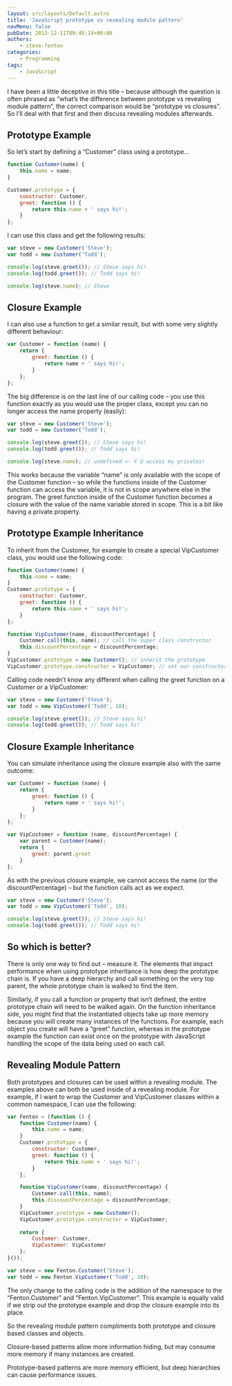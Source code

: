 ```yaml
---
layout: src/layouts/Default.astro
title: 'JavaScript prototype vs revealing module pattern'
navMenu: false
pubDate: 2013-12-11T09:40:14+00:00
authors:
    - steve-fenton
categories:
    - Programming
tags:
    - JavaScript
---
```


I have been a little deceptive in this title – because although the question is often phrased as “what’s the difference between prototype vs revealing module pattern”, the correct comparison would be “prototype vs closures”. So I’ll deal with that first and then discuss revealing modules afterwards.

## Prototype Example

So let’s start by defining a “Customer” class using a prototype…

```javascript
function Customer(name) {
    this.name = name;
}

Customer.prototype = {
    constructor: Customer,
    greet: function () {
        return this.name + ' says hi!';
    }
};
```

I can use this class and get the following results:

```javascript
var steve = new Customer('Steve');
var todd = new Customer('Todd');

console.log(steve.greet()); // Steve says hi!
console.log(todd.greet()); // Todd says hi!

console.log(steve.name); // Steve
```

## Closure Example

I can also use a function to get a similar result, but with some very slightly different behaviour:

```javascript
var Customer = function (name) {
    return {
        greet: function () {
            return name + ' says hi!';
        }
    };
};
```

The big difference is on the last line of our calling code – you use this function exactly as you would use the proper class, except you can no longer access the name property (easily):

```javascript
var steve = new Customer('Steve');
var todd = new Customer('Todd');

console.log(steve.greet()); // Steve says hi!
console.log(todd.greet()); // Todd says hi!

console.log(steve.name); // undefined <- Y U access my privates!
```

This works because the variable “name” is only available with the scope of the Customer function – so while the functions inside of the Customer function can access the variable, it is not in scope anywhere else in the program. The greet function inside of the Customer function becomes a closure with the value of the name variable stored in scope. This is a bit like having a private property.

## Prototype Example Inheritance

To inherit from the Customer, for example to create a special VipCustomer class, you would use the following code:

```javascript
function Customer(name) {
    this.name = name;
}
Customer.prototype = {
    constructor: Customer,
    greet: function () {
        return this.name + ' says hi!';
    }
};

function VipCustomer(name, discountPercentage) {
    Customer.call(this, name); // call the super class constructor
    this.discountPercentage = discountPercentage;
}
VipCustomer.prototype = new Customer(); // inherit the prototype
VipCustomer.prototype.constructor = VipCustomer; // set our constructor
```

Calling code needn’t know any different when calling the greet function on a Customer or a VipCustomer:

```javascript
var steve = new Customer('Steve');
var todd = new VipCustomer('Todd', 10);

console.log(steve.greet()); // Steve says hi!
console.log(todd.greet()); // Todd says hi!
```

## Closure Example Inheritance

You can simulate inheritance using the closure example also with the same outcome:

```javascript
var Customer = function (name) {
    return {
        greet: function () {
            return name + ' says hi!';
        }
    };
};

var VipCustomer = function (name, discountPercentage) {
    var parent = Customer(name);
    return {
        greet: parent.greet
    }
};
```

As with the previous closure example, we cannot access the name (or the discountPercentage) – but the function calls act as we expect.

```javascript
var steve = new Customer('Steve');
var todd = new VipCustomer('Todd', 10);

console.log(steve.greet()); // Steve says hi!
console.log(todd.greet()); // Todd says hi!
```

## So which is better?

There is only one way to find out – measure it. The elements that impact performance when using prototype inheritance is how deep the prototype chain is. If you have a deep hierarchy and call something on the very top parent, the whole prototype chain is walked to find the item.

Similarly, if you call a function or property that isn’t defined, the entire prototype chain will need to be walked again. On the function inheritance side, you might find that the instantiated objects take up more memory because you will create many instances of the functions. For example, each object you create will have a “greet” function, whereas in the prototype example the function can exist once on the prototype with JavaScript handling the scope of the data being used on each call.

## Revealing Module Pattern

Both prototypes and closures can be used within a revealing module. The examples above can both be used inside of a revealing module. For example, if I want to wrap the Customer and VipCustomer classes within a common namespace, I can use the following:

```javascript
var Fenton = (function () {
    function Customer(name) {
        this.name = name;
    }
    Customer.prototype = {
        constructor: Customer,
        greet: function () {
            return this.name + ' says hi!';
        }
    };

    function VipCustomer(name, discountPercentage) {
        Customer.call(this, name);
        this.discountPercentage = discountPercentage;
    }
    VipCustomer.prototype = new Customer();
    VipCustomer.prototype.constructor = VipCustomer;
   
    return {
        Customer: Customer,
        VipCustomer: VipCustomer
    };
}());

var steve = new Fenton.Customer('Steve');
var todd = new Fenton.VipCustomer('Todd', 10);
```

The only change to the calling code is the addition of the namespace to the “Fenton.Customer” and “Fenton.VipCustomer”. This example is equally valid if we strip out the prototype example and drop the closure example into its place.

So the revealing module pattern compliments both prototype and closure based classes and objects.

Closure-based patterns allow more information hiding, but may consume more memory if many instances are created.

Prototype-based patterns are more memory efficient, but deep hierarchies can cause performance issues.